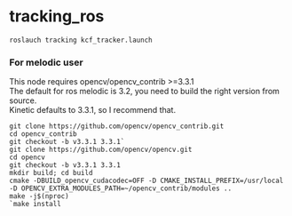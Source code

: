 # tracking_ros  

`roslauch tracking kcf_tracker.launch`  

### For melodic user  
This node requires opencv/opencv_contrib >=3.3.1  
The default for ros melodic is 3.2, you need to build the right version from source.  
Kinetic defaults to 3.3.1, so I recommend that.  

```
git clone https://github.com/opencv/opencv_contrib.git  
cd opencv_contrib  
git checkout -b v3.3.1 3.3.1`  
git clone https://github.com/opencv/opencv.git  
cd opencv  
git checkout -b v3.3.1 3.3.1  
mkdir build; cd build  
cmake -DBUILD_opencv_cudacodec=OFF -D CMAKE_INSTALL_PREFIX=/usr/local -D OPENCV_EXTRA_MODULES_PATH=~/opencv_contrib/modules ..  
make -j$(nproc)  
`make install  
```
